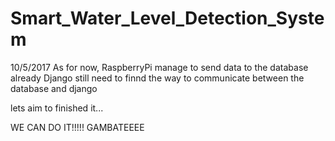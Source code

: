 # Smart_Water_Level_Detection_System

10/5/2017
As for now, RaspberryPi manage to send data to the database already
Django still need to finnd the way to communicate between the database and django


lets aim to finished it...

WE CAN DO IT!!!!! 
GAMBATEEEE
